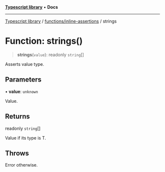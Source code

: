 [**Typescript library**](../../../index.md) • **Docs**

***

[Typescript library](../../../modules.md) / [functions/inline-assertions](../index.md) / strings

# Function: strings()

> **strings**(`value`): readonly `string`[]

Asserts value type.

## Parameters

• **value**: `unknown`

Value.

## Returns

readonly `string`[]

Value if its type is T.

## Throws

Error otherwise.

